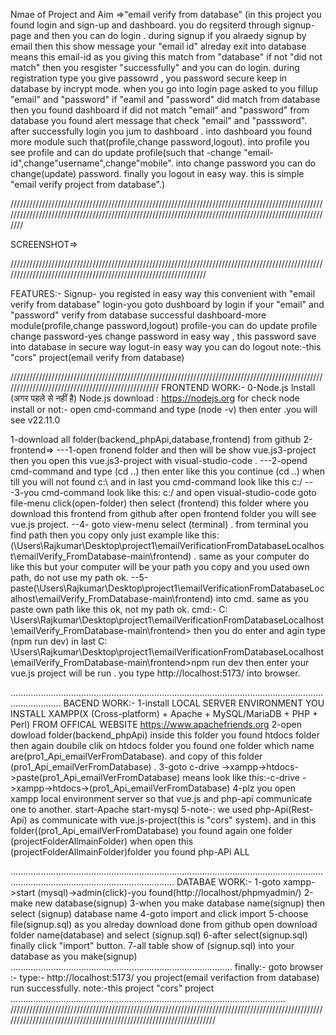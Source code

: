 Nmae of Project and Aim =>"email verify from database"
                          (in this project you found login and sign-up and dashboard. you do regsiterd through signup-page and then you can do login . during signup if you alraedy signup by email then this show message your "email id" alreday exit into database means  this email-id as you giving this match from "database" if not "did not match" then you resgister "successfully" and you can do login. during registration type you give passowrd , you password secure keep in database by incrypt mode. when you go into login page asked to you fillup "email" and "password" if "eamil and "password" did match from database then you found dashboard if did not match "email" and "password" from database you found alert message that check "email" and "passsword". after successfully login you jum to dashboard . into dashboard you found more module such that(profile,change password,logout). into profile you see profile and can do update profile(such that -change "email-id",change"username",change"mobile". into change password you can do change(update) password. finally you logout in easy way. this is simple "email verify project from database".)
                          
//////////////////////////////////////////////////////////////////////////////////////////////////////////////////////////////////////////////////////////////////////////////////////////////////////////

SCREENSHOT=>

/////////////////////////////////////////////////////////////////////////////////////////////////////////////////////////////////////////////////////////////////

FEATURES:-
Signup- you registed in easy way this convenient with "email verify from database"
login-you goto dushboard by login if your "email" and "password" verify from database successful
dashboard-more module(profile,change password,logout)
          profile-you can do update profile
          change password-yes change password in easy way , this password save into database in secure way
          logut-in easy way you can do logout
note:-this "cors" project(email verify from database)

//////////////////////////////////////////////////////////////////////////////////////////////////////////////////////////////////////////////////
FRONTEND WORK:-
0-Node.js Install  (अगर पहले से नहीं है)
Node.js download : https://nodejs.org
for check node install or not:- open cmd-command and type (node -v) then enter  .you will see v22.11.0

1-download all folder(backend_phpApi,database,frontend) from github
2-frontend=>
  ---1-open fronend folder and then will be show vue.js3-project then you open this vue.js3-project with  visual-studio-code .
  ---2-opend cmd-command and type (cd ..) then enter like this you continue (cd ..) when till you will not found c:\ and in last you cmd-command look like this c:/
  ---3-you cmd-command look like this: c:/ and open visual-studio-code goto file-menu click(open-folder) then select (frontend) this folder where you download this frontend from github after open frontend folder you   will see vue.js project.
  --4- goto view-menu select (terminal) . from terminal you find path then you copy only just example like this:(\Users\Rajkumar\Desktop\project1\emailVerificationFromDatabaseLocalhost\emailVerify_FromDatabase-main\frontend) . same as your computer do like this but your computer will be your path you copy and you used own path, do not use my path ok.
  --5-paste(\Users\Rajkumar\Desktop\project1\emailVerificationFromDatabaseLocalhost\emailVerify_FromDatabase-main\frontend) into cmd.
      same as you paste own path like this ok, not my path ok.
     cmd:-
       C:  \Users\Rajkumar\Desktop\project1\emailVerificationFromDatabaseLocalhost\emailVerify_FromDatabase-main\frontend>
          then you do enter and agin type (npm run dev) in last 
          C:  \Users\Rajkumar\Desktop\project1\emailVerificationFromDatabaseLocalhost\emailVerify_FromDatabase-main\frontend>npm run dev
          then enter your vue.js project will be run .
          you type http://localhost:5173/ into browser.

................................................................................................................................................
BACEND WORK:-
1-install LOCAL  SERVER ENVIRONMENT YOU INSTALL XAMPP(X (Cross-platform) + Apache + MySQL/MariaDB + PHP + Perl)  FROM OFFICAL WEBSITE https://www.apachefriends.org
2-open dowload folder(backend_phpApi) inside this folder you found htdocs folder then again doubile clik on htdocs folder you found one folder which name are(pro1_Api_emailVerFromDatabase). and copy of
this folder (pro1_Api_emailVerFromDatabase) .
3-goto c-drive ->xampp->htdocs->paste(pro1_Api_emailVerFromDatabase)
   means look like this:-c-drive ->xampp->htdocs->(pro1_Api_emailVerFromDatabase)
4-plz you open xampp local environment server so that vue.js and php-api communicate one to another.
    start-Apache
    start-mysql
5-note-: we used php-Api(Rest-Api) as communicate with vue.js-project(this is "cors" system).
  and in this folder((pro1_Api_emailVerFromDatabase) you found again one folder (projectFolderAllmainFolder)  when open this (projectFolderAllmainFolder)folder you found php-APi ALL 

.............................................................................................................................................................................................
DATABAE WORK:-
 1-goto xampp->start (mysql)->admin(click)-you found(http://localhost/phpmyadmin/)
 2-make new database(signup)
 3-when you make database name(signup) then select (signup) database name 
 4-goto import and click import 
 5-choose file(signup.sql) as you alreday download done from github open download folder name(database) and select (signup.sql)
 6-after select(signup.sql) finally click "import" button.
 7-all table show of (signup.sql) into your database as you make(signup)
 ........................................................................................
 finally:-
 goto browser :-
  type:- http://localhost:5173/
   you project(email verifaction from database) run successfully.
   note:-this project "cors" project
   .............................................................................................................
////////////////////////////////////////////////////////////////////////////////////////////////////////////////////////////////////////////////////////////////////
  
    
